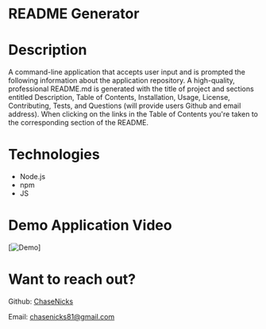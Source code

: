 # README Generator

# Description

A command-line application that accepts user input and is prompted the following information about the 
application repository. A high-quality, professional README.md is generated with the title of project and 
sections entitled Description, Table of Contents, Installation, Usage, License, Contributing, Tests, and 
Questions (will provide users Github and email address). When clicking on the links in the Table of Contents
you're taken to the corresponding section of the README.

# Technologies

  * Node.js
  * npm
  * JS

# Demo Application Video

[![Demo](./demo_vid/demo_vid.js.gif)]

# Want to reach out?

Github: [ChaseNicks](https://github.com/ChaseNicks)

Email: chasenicks81@gmail.com
